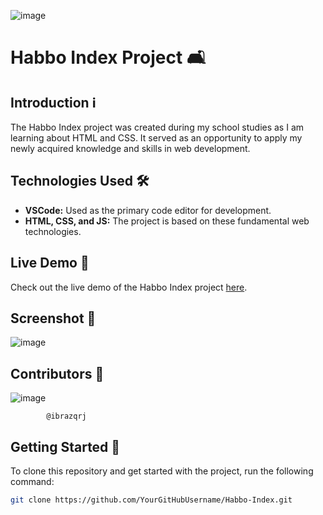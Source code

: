 ![image](https://github.com/ibrazqrj/Habbo-Index/assets/153816768/7d243c06-14b4-4a59-bfbe-bdfceffa2684)



# Habbo Index Project 🛋️

## Introduction ℹ️

The Habbo Index project was created during my school studies as I am learning about HTML and CSS. It served as an opportunity to apply my newly acquired knowledge and skills in web development.

## Technologies Used 🛠️

- **VSCode:** Used as the primary code editor for development.
- **HTML, CSS, and JS:** The project is based on these fundamental web technologies.

## Live Demo 🚀

Check out the live demo of the Habbo Index project [here](https://habbo-index.vercel.app/).

## Screenshot 📸

![image](https://github.com/ibrazqrj/Habbo-Index/assets/153816768/44835aec-8691-4945-8d5f-c1a60c087014)


## Contributors 👥
![image](https://github.com/ibrazqrj/Habbo-Index/assets/153816768/89af5fee-b9a3-4ac8-8e10-a96941408a4a)



            @ibrazqrj

## Getting Started 🚀

To clone this repository and get started with the project, run the following command:

```bash
git clone https://github.com/YourGitHubUsername/Habbo-Index.git
